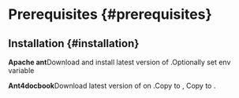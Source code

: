 # Prerequisites {#prerequisites}

## Installation {#installation}

**Apache ant**Download and install latest version of .Optionally set env variable

**Ant4docbook**Download latest version of on .Copy to , Copy to .